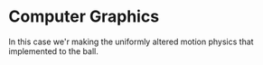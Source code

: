 # Computer Graphics
In this case we'r making the uniformly altered motion physics that implemented to the ball.
